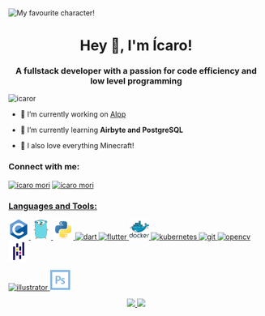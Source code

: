 <img align="center" alt="My favourite character!" width="1200" src="https://media2.giphy.com/media/v1.Y2lkPTc5MGI3NjExZDdiYjk5ZjZlODI3ZDliMTFmNGU5YzEwNmViYWE0ZDI2MzQ0MWJiNiZlcD12MV9pbnRlcm5hbF9naWZzX2dpZklkJmN0PWc/42y2iz4jTKtk2jymfF/giphy.gif">

<h1 align="center">Hey 👋, I'm Ícaro!</h1>
<h3 align="center">A fullstack developer with a passion for code efficiency and low level programming</h3>

<p align="left"> <img src="https://komarev.com/ghpvc/?username=icaror&label=Profile%20views&color=0e75b6&style=flat" alt="icaror" /> </p>

- 🔭 I’m currently working on [AIpp](https://github.com/TailUFPB/AIpp)

- 🌱 I’m currently learning **Airbyte and PostgreSQL**

- 🧊 I also love everything Minecraft!

<h3 align="left">Connect with me:</h3>
<p align="left">
<a href="https://www.linkedin.com/in/icaro-mori-983608210/" target="blank"><img align="center" src="https://raw.githubusercontent.com/rahuldkjain/github-profile-readme-generator/master/src/images/icons/Social/linked-in-alt.svg" alt="ícaro mori" height="30" width="40" /></a> <a href="https://discord.com/users/303689865201975298" target="blank"><img align="center" src="https://www.svgrepo.com/show/353655/discord-icon.svg" alt="ícaro mori" height="30" width="40" />
</p>

<h3 align="left">Languages and Tools:</h3>
<p align="left"> <a href="https://www.cprogramming.com/" target="_blank" rel="noreferrer"> <img src="https://raw.githubusercontent.com/devicons/devicon/master/icons/c/c-original.svg" alt="c" width="40" height="40"/> </a>
<a href="https://golang.org" target="_blank" rel="noreferrer"> <img src="https://raw.githubusercontent.com/devicons/devicon/master/icons/go/go-original.svg" alt="go" width="40" height="40"/> </a> 
<a href="https://www.python.org" target="_blank" rel="noreferrer"> <img src="https://raw.githubusercontent.com/devicons/devicon/master/icons/python/python-original.svg" alt="python" width="40" height="40"/> </a> 
<a href="https://dart.dev" target="_blank" rel="noreferrer"> <img src="https://www.vectorlogo.zone/logos/dartlang/dartlang-icon.svg" alt="dart" width="40" height="40"/> </a> 
<a href="https://flutter.dev" target="_blank" rel="noreferrer"> <img src="https://www.vectorlogo.zone/logos/flutterio/flutterio-icon.svg" alt="flutter" width="40" height="40"/> </a> 
<a href="https://www.docker.com/" target="_blank" rel="noreferrer"> <img src="https://raw.githubusercontent.com/devicons/devicon/master/icons/docker/docker-original-wordmark.svg" alt="docker" width="40" height="40"/> </a>
<a href="https://kubernetes.io" target="_blank" rel="noreferrer"> <img src="https://www.vectorlogo.zone/logos/kubernetes/kubernetes-icon.svg" alt="kubernetes" width="40" height="40"/> </a> 
<a href="https://git-scm.com/" target="_blank" rel="noreferrer"> <img src="https://www.vectorlogo.zone/logos/git-scm/git-scm-icon.svg" alt="git" width="40" height="40"/> </a> 
<a href="https://opencv.org/" target="_blank" rel="noreferrer"> <img src="https://www.vectorlogo.zone/logos/opencv/opencv-icon.svg" alt="opencv" width="40" height="40"/> </a> 
<a href="https://pandas.pydata.org/" target="_blank" rel="noreferrer"> <img src="https://raw.githubusercontent.com/devicons/devicon/2ae2a900d2f041da66e950e4d48052658d850630/icons/pandas/pandas-original.svg" alt="pandas" width="40" height="40"/> </a> </p> 
<a href="https://www.adobe.com/in/products/illustrator.html" target="_blank" rel="noreferrer"> <img src="https://www.vectorlogo.zone/logos/adobe_illustrator/adobe_illustrator-icon.svg" alt="illustrator" width="40" height="40"/> 
<a href="https://www.photoshop.com/en" target="_blank" rel="noreferrer"> <img src="https://raw.githubusercontent.com/devicons/devicon/master/icons/photoshop/photoshop-line.svg" alt="photoshop" width="40" height="40"/>

<p align="center">
<a href="https://github.com/anuraghazra/github-readme-stats">
<img src="https://github-readme-stats.vercel.app/api?username=icaror&count_private=true&show_icons=true&theme=dracula&PAT_1" />
</a>
<a href="https://github.com/anuraghazra/convoychat">
<img src="https://github-readme-stats.vercel.app/api/top-langs/?username=icaror&theme=dracula&PAT_1" />
</a>
</p>

